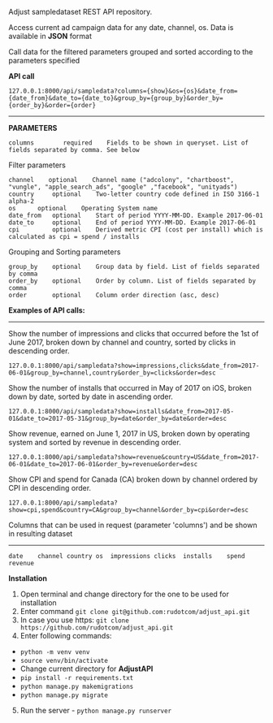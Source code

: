 Adjust sampledataset REST API repository.

Access current ad campaign data for any date, channel, os. 
Data is available in **JSON** format

Call data for the filtered parameters grouped and sorted according to the parameters specified

**API call**

    127.0.0.1:8000/api/sampledata?columns={show}&os={os}&date_from={date_from}&date_to={date_to}&group_by={group_by}&order_by={order_by}&order={order}
_____________
**PARAMETERS**

    columns        required    Fields to be shown in queryset. List of fields separated by comma. See below
Filter parameters

    channel    optional    Channel name ("adcolony", "chartboost", "vungle", "apple_search_ads", "google" ,"facebook", "unityads")
    country     optional    Two-letter country code defined in ISO 3166-1 alpha-2
    os	    optional	Operating System name
    date_from   optional    Start of period YYYY-MM-DD. Example 2017-06-01
    date_to     optional    End of period YYYY-MM-DD. Example 2017-06-01
    cpi         optional    Derived metric CPI (cost per install) which is calculated as cpi = spend / installs

Grouping and Sorting parameters

    group_by    optional    Group data by field. List of fields separated by comma
    order_by    optional    Order by column. List of fields separated by comma
    order       optional    Column order direction (asc, desc)

**Examples of API calls:**
___________

Show the number of impressions and clicks that occurred before the 1st of June 2017, broken down by channel and country, sorted by clicks in descending order.

    127.0.0.1:8000/api/sampledata?show=impressions,clicks&date_from=2017-06-01&group_by=channel,country&order_by=clicks&order=desc

Show the number of installs that occurred in May of 2017 on iOS, broken down by date, sorted by date in ascending order.

    127.0.0.1:8000/api/sampledata?show=installs&date_from=2017-05-01&date_to=2017-05-31&group_by=date&order_by=date&order=desc

Show revenue, earned on June 1, 2017 in US, broken down by operating system and sorted by revenue in descending order.

    127.0.0.1:8000/api/sampledata?show=revenue&country=US&date_from=2017-06-01&date_to=2017-06-01&order_by=revenue&order=desc

Show CPI and spend for Canada (CA) broken down by channel ordered by CPI in descending order. 

    127.0.0.1:8000/api/sampledata?show=cpi,spend&country=CA&group_by=channel&order_by=cpi&order=desc

Columns that can be used in request (parameter 'columns') and be shown in resulting dataset
___________________
    date	channel	country	os	impressions	clicks	installs	spend	revenue

**Installation**

1. Open terminal and change directory for the one to be used for installation
2. Enter command `git clone git@github.com:rudotcom/adjust_api.git`
3. In case you use https: `git clone https://github.com/rudotcom/adjust_api.git`
4. Enter following commands:
- `python -m venv venv`
- `source venv/bin/activate`
-  Change current directory for **AdjustAPI**
- `pip install -r requirements.txt`
- `python manage.py makemigrations`
- `python manage.py migrate`
5. Run the server - `python manage.py runserver`
